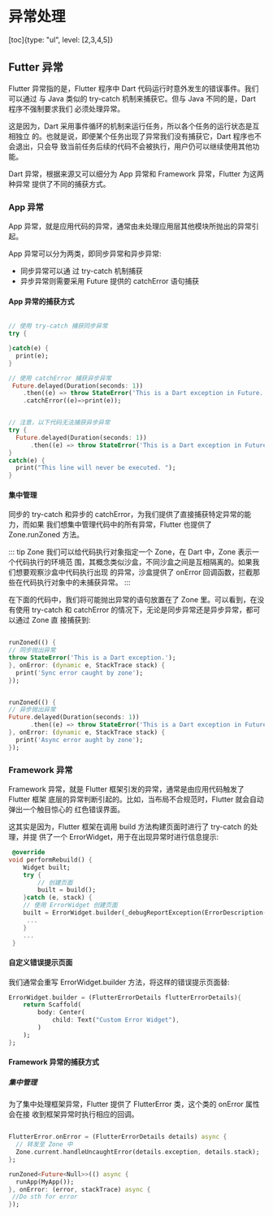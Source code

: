 # 异常处理

[toc]{type: "ul", level: [2,3,4,5]}

## Futter 异常
Flutter 异常指的是，Flutter 程序中 Dart 代码运行时意外发生的错误事件。我们可以通过 与 Java 类似的 try-catch 机制来捕获它。但与 Java 不同的是，Dart 程序不强制要求我们 必须处理异常。

这是因为，Dart 采用事件循环的机制来运行任务，所以各个任务的运行状态是互相独立 的。也就是说，即便某个任务出现了异常我们没有捕获它，Dart 程序也不会退出，只会导 致当前任务后续的代码不会被执行，用户仍可以继续使用其他功能。

Dart 异常，根据来源又可以细分为 App 异常和 Framework 异常，Flutter 为这两种异常 提供了不同的捕获方式。

### App 异常
App 异常，就是应用代码的异常，通常由未处理应用层其他模块所抛出的异常引起。

App 异常可以分为两类，即同步异常和异步异常:
+ 同步异常可以通 过 try-catch 机制捕获
+ 异步异常则需要采用 Future 提供的 catchError 语句捕获


#### App 异常的捕获方式
```dart

// 使用 try-catch 捕获同步异常 
try {

}catch(e) { 
  print(e);
}

// 使用 catchError 捕获异步异常
 Future.delayed(Duration(seconds: 1))
    .then((e) => throw StateError('This is a Dart exception in Future.'))
    .catchError((e)=>print(e));


// 注意，以下代码无法捕获异步异常 
try {
  Future.delayed(Duration(seconds: 1))
      .then((e) => throw StateError('This is a Dart exception in Future.'))
}
catch(e) {
  print("This line will never be executed. ");
}


```



####  集中管理

同步的 try-catch 和异步的 catchError，为我们提供了直接捕获特定异常的能力，而如果 我们想集中管理代码中的所有异常，Flutter 也提供了 Zone.runZoned 方法。

::: tip Zone
我们可以给代码执行对象指定一个 Zone，在 Dart 中，Zone 表示一个代码执行的环境范 围，其概念类似沙盒，不同沙盒之间是互相隔离的。如果我们想要观察沙盒中代码执行出现 的异常，沙盒提供了 onError 回调函数，拦截那些在代码执行对象中的未捕获异常。
:::

在下面的代码中，我们将可能抛出异常的语句放置在了 Zone 里。可以看到，在没有使用 try-catch 和 catchError 的情况下，无论是同步异常还是异步异常，都可以通过 Zone 直 接捕获到:
```dart

runZoned(() {
// 同步抛出异常
throw StateError('This is a Dart exception.');
}, onError: (dynamic e, StackTrace stack) {
  print('Sync error caught by zone');
});


runZoned(() {
// 异步抛出异常 
Future.delayed(Duration(seconds: 1))
      .then((e) => throw StateError('This is a Dart exception in Future.'));
}, onError: (dynamic e, StackTrace stack) {
  print('Async error aught by zone');
});

```



### Framework 异常
Framework 异常，就是 Flutter 框架引发的异常，通常是由应用代码触发了 Flutter 框架 底层的异常判断引起的。比如，当布局不合规范时，Flutter 就会自动弹出一个触目惊心的 红色错误界面。

这其实是因为，Flutter 框架在调用 build 方法构建页面时进行了 try-catch 的处理，并提 供了一个 ErrorWidget，用于在出现异常时进行信息提示:

```dart
 @override
void performRebuild() {
    Widget built;
    try {
        // 创建页面
        built = build();
    }catch (e, stack) {
    // 使用 ErrorWidget 创建页面
    built = ErrorWidget.builder(_debugReportException(ErrorDescription("building $this"
     ...
    } 
    ...
 }

```

#### 自定义错误提示页面
我们通常会重写 ErrorWidget.builder 方法，将这样的错误提示页面替: 
```dart
ErrorWidget.builder = (FlutterErrorDetails flutterErrorDetails){
    return Scaffold(
        body: Center(
            child: Text("Custom Error Widget"),
        )
    ); 
};
```


#### Framework 异常的捕获方式


##### 集中管理
为了集中处理框架异常，Flutter 提供了 FlutterError 类，这个类的 onError 属性会在接 收到框架异常时执行相应的回调。

```dart

FlutterError.onError = (FlutterErrorDetails details) async {
  // 转发至 Zone 中 
  Zone.current.handleUncaughtError(details.exception, details.stack);
};

runZoned<Future<Null>>(() async {
  runApp(MyApp());
}, onError: (error, stackTrace) async {
 //Do sth for error
});

```
